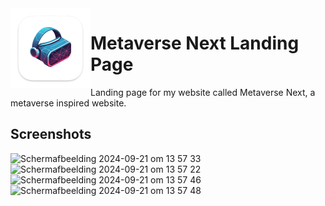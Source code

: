 <img width="128px" src="public/metaverse-next-icon.png" alt="Logo" align="left" />

# Metaverse Next Landing Page

Landing page for my website called Metaverse Next, a metaverse inspired website.

## Screenshots
![Scherm­afbeelding 2024-09-21 om 13 57 33](https://github.com/user-attachments/assets/9da41731-94c0-46fe-8c9b-f6e2b77e0862)
![Scherm­afbeelding 2024-09-21 om 13 57 22](https://github.com/user-attachments/assets/1ecd0370-0ffd-437b-80d5-44553f775034)
![Scherm­afbeelding 2024-09-21 om 13 57 46](https://github.com/user-attachments/assets/c81e6363-688a-45ca-bac7-c6725f3d5ae8)
![Scherm­afbeelding 2024-09-21 om 13 57 48](https://github.com/user-attachments/assets/89eaf9b2-34fb-470e-8f68-793dc2e306a1)
